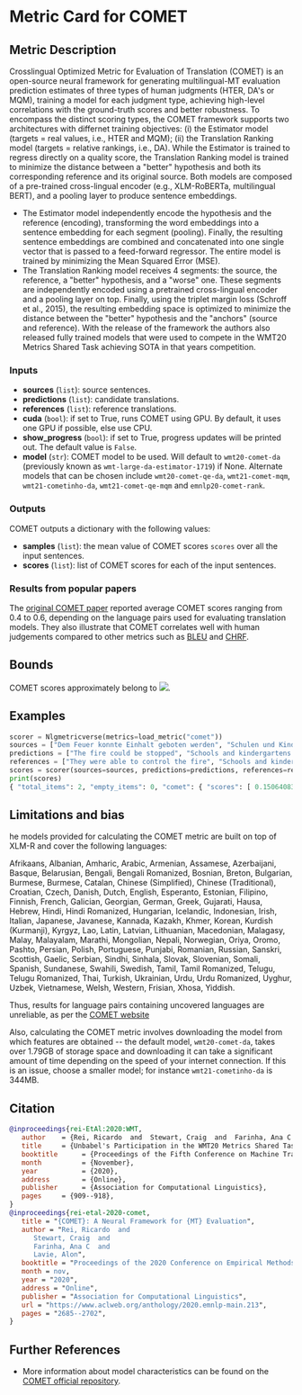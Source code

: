 # Metric Card for COMET

## Metric Description
Crosslingual Optimized Metric for Evaluation of Translation (COMET) is an open-source neural framework for generating multilingual-MT evaluation prediction estimates of three types of human judgments (HTER, DA's or MQM), training a model for each judgment type, achieving high-level correlations with the ground-truth scores and better robustness.
To encompass the distinct scoring types, the COMET framework supports two architectures with differnet training objectives:
(i) the Estimator model (targets = real values, i.e., HTER and MQM);
(ii) the Translation Ranking model (targets = relative rankings, i.e., DA).
While the Estimator is trained to regress directly on a quality score, the Translation Ranking model is trained to minimize the distance between a "better" hypothesis and both its corresponding reference and its original source.
Both models are composed of a pre-trained cross-lingual encoder (e.g., XLM-RoBERTa, multilingual BERT), and a pooling layer to produce sentence embeddings.
- The Estimator model independently encode the hypothesis and the reference (encoding), transforming the word embeddings into a sentence embedding for each segment (pooling).
Finally, the resulting sentence embeddings are combined and concatenated into one single vector that is passed to a feed-forward regressor.
The entire model is trained by minimizing the Mean Squared Error (MSE).
- The Translation Ranking model receives 4 segments: the source, the reference, a "better" hypothesis, and a "worse" one.
These segments are independently encoded using a pretrained cross-lingual encoder and a pooling layer on top.
Finally, using the triplet margin loss (Schroff et al., 2015), the resulting embedding space is optimized to minimize the distance between the "better" hypothesis and the "anchors" (source and reference).
With the release of the framework the authors also released fully trained models that were used to compete in the WMT20 Metrics Shared Task achieving SOTA in that years competition.

### Inputs
- **sources** (`list`): source sentences.
- **predictions** (`list`): candidate translations.
- **references** (`list`): reference translations.
- **cuda** (`bool`): if set to True, runs COMET using GPU. By default, it uses one GPU if possible, else use CPU.
- **show_progress** (`bool`): if set to True, progress updates will be printed out. The default value is `False`.
- **model** (`str`): COMET model to be used. Will default to `wmt20-comet-da` (previously known as `wmt-large-da-estimator-1719`) if None. Alternate models that can be chosen include `wmt20-comet-qe-da`, `wmt21-comet-mqm`, `wmt21-cometinho-da`, `wmt21-comet-qe-mqm` and `emnlp20-comet-rank`.

### Outputs
COMET outputs a dictionary with the following values:
- **samples** (`list`): the mean value of COMET scores `scores` over all the input sentences.
- **scores** (`list`): list of COMET scores for each of the input sentences.

### Results from popular papers

The [original COMET paper](https://arxiv.org/pdf/2009.09025.pdf) reported average COMET scores ranging from 0.4 to 0.6, depending on the language pairs used for evaluating translation models.
They also illustrate that COMET correlates well with human judgements compared to other metrics such as [BLEU](https://huggingface.co/metrics/bleu) and [CHRF](https://huggingface.co/metrics/chrf).

## Bounds
COMET scores approximately belong to <img src="https://render.githubusercontent.com/render/math?math={[0, 1]}##gh-light-mode-only">.

## Examples
```python
scorer = Nlgmetricverse(metrics=load_metric("comet"))
sources = ["Dem Feuer konnte Einhalt geboten werden", "Schulen und Kindergärten wurden eröffnet."]
predictions = ["The fire could be stopped", "Schools and kindergartens were open"]
references = ["They were able to control the fire", "Schools and kindergartens opened"]
scores = scorer(sources=sources, predictions=predictions, references=references)
print(scores)
{ "total_items": 2, "empty_items": 0, "comet": { "scores": [ 0.1506408303976059, 0.915494441986084 ], "samples": 0.5330676361918449 } }
```

## Limitations and bias
he models provided for calculating the COMET metric are built on top of XLM-R and cover the following languages:

Afrikaans, Albanian, Amharic, Arabic, Armenian, Assamese, Azerbaijani, Basque, Belarusian, Bengali, Bengali Romanized, Bosnian, Breton, Bulgarian, Burmese, Burmese, Catalan, Chinese (Simplified), Chinese (Traditional), Croatian, Czech, Danish, Dutch, English, Esperanto, Estonian, Filipino, Finnish, French, Galician, Georgian, German, Greek, Gujarati, Hausa, Hebrew, Hindi, Hindi Romanized, Hungarian, Icelandic, Indonesian, Irish, Italian, Japanese, Javanese, Kannada, Kazakh, Khmer, Korean, Kurdish (Kurmanji), Kyrgyz, Lao, Latin, Latvian, Lithuanian, Macedonian, Malagasy, Malay, Malayalam, Marathi, Mongolian, Nepali, Norwegian, Oriya, Oromo, Pashto, Persian, Polish, Portuguese, Punjabi, Romanian, Russian, Sanskri, Scottish, Gaelic, Serbian, Sindhi, Sinhala, Slovak, Slovenian, Somali, Spanish, Sundanese, Swahili, Swedish, Tamil, Tamil Romanized, Telugu, Telugu Romanized, Thai, Turkish, Ukrainian, Urdu, Urdu Romanized, Uyghur, Uzbek, Vietnamese, Welsh, Western, Frisian, Xhosa, Yiddish.

Thus, results for language pairs containing uncovered languages are unreliable, as per the [COMET website](https://github.com/Unbabel/COMET)

Also, calculating the COMET metric involves downloading the model from which features are obtained -- the default model, `wmt20-comet-da`, takes over 1.79GB of storage space and downloading it can take a significant amount of time depending on the speed of your internet connection. If this is an issue, choose a smaller model; for instance `wmt21-cometinho-da` is 344MB.

## Citation
```bibtex
@inproceedings{rei-EtAl:2020:WMT,
   author    = {Rei, Ricardo  and  Stewart, Craig  and  Farinha, Ana C  and  Lavie, Alon},
   title     = {Unbabel's Participation in the WMT20 Metrics Shared Task},
   booktitle      = {Proceedings of the Fifth Conference on Machine Translation},
   month          = {November},
   year           = {2020},
   address        = {Online},
   publisher      = {Association for Computational Linguistics},
   pages     = {909--918},
}
@inproceedings{rei-etal-2020-comet,
   title = "{COMET}: A Neural Framework for {MT} Evaluation",
   author = "Rei, Ricardo  and
      Stewart, Craig  and
      Farinha, Ana C  and
      Lavie, Alon",
   booktitle = "Proceedings of the 2020 Conference on Empirical Methods in Natural Language Processing (EMNLP)",
   month = nov,
   year = "2020",
   address = "Online",
   publisher = "Association for Computational Linguistics",
   url = "https://www.aclweb.org/anthology/2020.emnlp-main.213",
   pages = "2685--2702",
}
```

## Further References
- More information about model characteristics can be found on the [COMET official repository](https://unbabel.github.io/COMET/html/models.html).
